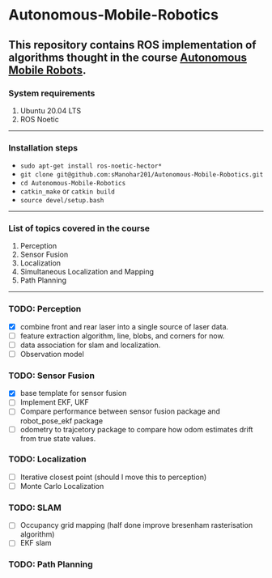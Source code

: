 # Autonomous-Mobile-Robotics
This repository contains ROS implementation of algorithms thought in the course [Autonomous Mobile Robots](https://www.edx.org/course/autonomous-mobile-robots).
---
### System requirements
1. Ubuntu 20.04 LTS
2. ROS Noetic 
---
### Installation steps

- `sudo apt-get install ros-noetic-hector*`
- `git clone git@github.com:sManohar201/Autonomous-Mobile-Robotics.git`
- `cd Autonomous-Mobile-Robotics`
- `catkin_make` or `catkin build`
- `source devel/setup.bash`

---
### List of topics covered in the course
1. Perception
2. Sensor Fusion
3. Localization
4. Simultaneous Localization and Mapping
5. Path Planning
---
### TODO: Perception
- [x] combine front and rear laser into a single source of laser data.
- [ ] feature extraction algorithm, line, blobs, and corners for now.
- [ ] data association for slam and localization.
- [ ] Observation model

### TODO: Sensor Fusion
- [x] base template for sensor fusion
- [ ] Implement EKF, UKF
- [ ] Compare performance between sensor fusion package and robot_pose_ekf package
- [ ] odometry to trajcetory package to compare how odom estimates drift from true state values. 

### TODO: Localization
- [ ] Iterative closest point (should I move this to perception)
- [ ] Monte Carlo Localization

### TODO: SLAM
- [ ] Occupancy grid mapping (half done improve bresenham rasterisation algorithm)
- [ ] EKF slam

### TODO: Path Planning


